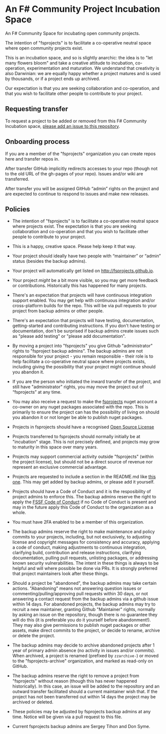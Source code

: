 # An F# Community Project Incubation Space

An F# Community Space for incubating open community projects.

The intention of "fsprojects" is to facilitate a co-operative neutral space where open community projects exist.

This is an incubation space, and so is slightly anarchic: the idea is to "let many flowers bloom" and take a creative attitude to incubation, co-operation, experimentation and maturation. We understand that creativity is also Darwinian: we are equally happy whether a project matures and is used by thousands, or if a project ends up archived.

Our expectation is that you are seeking collaboration and co-operation, and that you wish to facilitate other people to contribute to your project.

## Requesting transfer

To request a project to be added or removed from this F# Community Incubation space, [please add an issue to this repository](https://github.com/fsprojects/FsProjectsAdmin/issues/new).

## Onboarding process 

If you are a member of the "fsprojects" organization you can create repos here and transfer repos in.

After transfer GitHub implicitly redirects accesses to your repo (though not to the old URL of the gh-pages of your repo).  Issues and/or wiki are transferred.

After transfer you will be assigned GitHub “admin” rights on the project and are expected to continue to respond to issues and make new releases.  

## Policies

* The intention of "fsprojects" is to facilitate a co-operative neutral space where projects exist. The expectation is that you are seeking collaboration and co-operation and that you wish to facilitate other people to contribute to your project.

* This is a happy, creative space. Please help keep it that way.

* Your project should ideally have two people with “maintainer” or “admin” status (besides the backup admins). 

* Your project will automatically get listed on http://fsprojects.github.io.

* Your project *might* be a bit more visible, so you may get more feedback or contributions. Historically this has happened for many projects.

* There's an expectation that projects will have continuous integration support enabled. You may get help with continuous integration and/or cross-platform builds for the repo. This will be via pull requests to your project from backup admins or other people.

* There's an expectation that projects will have testing, documentation, getting-started and contributing instructions. If you don't have testing or documentation, don't be surprised if backup admins create issues such as "please add testing" or "please add documentation".

* By moving a project into "fsprojects" you give Github "administrator" rights to "fsproject backup admins". The backup admins are not responsible for your project - you remain responsible - their role is to help facilitate a co-operative neutral space where projects exists, including giving the possibility that your project might continue should you abandon it.

* If you are the person who initiated the inward transfer of the project, and still have "administrator" rights, you may move the project out of “fsprojects” at any time.

* You may also receive a request to make the [fsprojects](https://www.nuget.org/profiles/fsprojects) nuget account a co-owner on any nuget packages associated with the repo. This is primarily to ensure the project can has the possibility of living on should you abandon it or not longer be able to publish nuget packages.

* Projects in fsprojects should have a recognised [Open Source License](https://opensource.org/licenses#:~:text=Open%20source%20licenses%20are%20licenses,Source%20Initiative's%20license%20review%20process.)

* Projects transferred to fsprojects should normally initially be at "incubation" stage. This is not precisely defined, and projects may grow to maturity in this space over many years.

* Projects may support commercial activity outside "fsprojects" (within the project license), but should not be a direct source of revenue nor represent an exclusive commercial advantage.

* Projects are requested to include a section in the README.md like [this one](https://github.com/fsprojects/FSharp.Compatibility#maintainers). This may get added by backup admins, or please add it yourself.

* Projects should have a Code of Conduct and it is the resposibility of project admins to enforce this. The backup admins reserve the right to apply the [FSSF Code of Conduct](https://foundation.fsharp.org/code_of_conduct) if no Code of Conduct is present and may in the future apply this Code of Conduct to the organization as a whole.

* You must have 2FA enabled to be a member of this organization.

* The backup admins reserve the right to make maintenance and policy commits to your projects, including, but not exclusively, to adjusting license and copyright messages for consistency and accuracy, applying a code of conduct, making adjustments to continuous integration, clarifying build, contribution and release instructions, clarifying documentation, pulling pull requests, unlisting packages, or addressing known security vulnerabilities. The intent in these things is always to be helpful and will where possible be done via PRs. It is strongly preferred that project maintainers look after these things.

* Should a project be "abandoned", the backup admins may take certain actions. "Abandoning" means not answering question issues or commenting/pulling/approving pull requests within 30 days, or not answering a contact request from the backup admins via a github issue within 14 days. For abandoned projects, the backup admins may try to recruit a new maintainer, granting Github "Maintainer" rights, normally by asking an issue on the repository, though there is no guarantee they will do this (it is preferable you do it yourself before abandonment!). They may also give permissions to publish nuget packages or other assets, make direct commits to the project, or decide to rename, archive or delete the project.

* The backup admins may decide to archive abandoned projects after 1 year of primary admin absence (no activity in issues and/or commits). When archived, a project is renamed (prefixed by `zzarchive-`) or moved to the "fsprojects-archive" organization, and marked as read-only on GitHub.

* The backup admins reserve the right to remove a project from "fsprojects" without reason (though this has never happened historically). In this case, an issue will be added to the repository and an outward transfer facilitated should a current maintainer wish that. If the project has not been transferred out within 14 days the project may be archived or deleted.

* These policies may be adjusted by fsprojects backup admins at any time. Notice will be given via a pull request to this file.

* Current fsprojects backup admins are Sergey Tihon and Don Syme.

